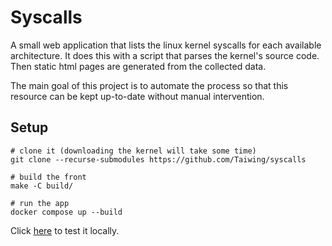 # Syscalls

A small web application that lists the linux kernel syscalls for each available
architecture. It does this with a script that parses the kernel's source code.
Then static html pages are generated from the collected data.

The main goal of this project is to automate the process so that this resource
can be kept up-to-date without manual intervention.

## Setup

```shell
# clone it (downloading the kernel will take some time)
git clone --recurse-submodules https://github.com/Taiwing/syscalls

# build the front
make -C build/

# run the app
docker compose up --build
```

Click [here](http://localhost:8080) to test it locally.
